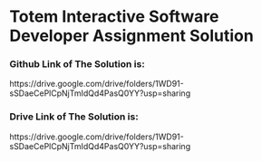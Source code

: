 # Totem Interactive Software Developer Assignment Solution

<h3>Github Link of The Solution is:  </h3>
  <link>https://drive.google.com/drive/folders/1WD91-sSDaeCePlCpNjTmIdQd4PasQ0YY?usp=sharing<link> 
  
<h3>Drive Link of The Solution is:  </h3>
  <link>https://drive.google.com/drive/folders/1WD91-sSDaeCePlCpNjTmIdQd4PasQ0YY?usp=sharing<link> 
